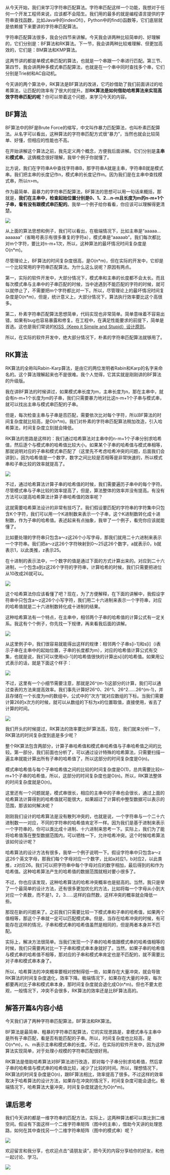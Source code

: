 从今天开始，我们来学习字符串匹配算法。字符串匹配这样一个功能，我想对于任何一个开发工程师来说，应该都不会陌生。我们用的最多的就是编程语言提供的字符串查找函数，比如Java中的indexOf()，Python中的find()函数等，它们底层就是依赖接下来要讲的字符串匹配算法。

字符串匹配算法很多，我会分四节来讲解。今天我会讲两种比较简单的、好理解的，它们分别是：BF算法和RK算法。下一节，我会讲两种比较难理解、但更加高效的，它们是：BM算法和KMP算法。

这两节讲的都是单模式串匹配的算法，也就是一个串跟一个串进行匹配。第三节、第四节，我会讲两种多模式串匹配算法，也就是在一个串中同时查找多个串，它们分别是Trie树和AC自动机。

今天讲的两个算法中，RK算法是BF算法的改进，它巧妙借助了我们前面讲过的哈希算法，让匹配的效率有了很大的提升。那**RK算法是如何借助哈希算法来实现高效字符串匹配的呢**？你可以带着这个问题，来学习今天的内容。

BF算法
----

BF算法中的BF是Brute Force的缩写，中文叫作暴力匹配算法，也叫朴素匹配算法。从名字可以看出，这种算法的字符串匹配方式很“暴力”，当然也就会比较简单、好懂，但相应的性能也不高。

在开始讲解这个算法之前，我先定义两个概念，方便我后面讲解。它们分别是**主串**和**模式串**。这俩概念很好理解，我举个例子你就懂了。

比方说，我们在字符串A中查找字符串B，那字符串A就是主串，字符串B就是模式串。我们把主串的长度记作n，模式串的长度记作m。因为我们是在主串中查找模式串，所以n>m。

作为最简单、最暴力的字符串匹配算法，BF算法的思想可以用一句话来概括，那就是，**我们在主串中，检查起始位置分别是0、1、2…n-m且长度为m的n-m+1个子串，看有没有跟模式串匹配的**。我举一个例子给你看看，你应该可以理解得更清楚。

![](https://static001.geekbang.org/resource/image/f3/a2/f36fed972a5bdc75331d59c36eb15aa2.jpg)

从上面的算法思想和例子，我们可以看出，在极端情况下，比如主串是“aaaaa…aaaaaa”（省略号表示有很多重复的字符a），模式串是“aaaaab”。我们每次都比对m个字符，要比对n-m+1次，所以，这种算法的最坏情况时间复杂度是O(n\*m)。

尽管理论上，BF算法的时间复杂度很高，是O(n\*m)，但在实际的开发中，它却是一个比较常用的字符串匹配算法。为什么这么说呢？原因有两点。

第一，实际的软件开发中，大部分情况下，模式串和主串的长度都不会太长。而且每次模式串与主串中的子串匹配的时候，当中途遇到不能匹配的字符的时候，就可以就停止了，不需要把m个字符都比对一下。所以，尽管理论上的最坏情况时间复杂度是O(n\*m)，但是，统计意义上，大部分情况下，算法执行效率要比这个高很多。

第二，朴素字符串匹配算法思想简单，代码实现也非常简单。简单意味着不容易出错，如果有bug也容易暴露和修复。在工程中，在满足性能要求的前提下，简单是首选。这也是我们常说的[KISS（Keep it Simple and Stupid）设计原则](https://zh.wikipedia.org/wiki/KISS%E5%8E%9F%E5%88%99)。

所以，在实际的软件开发中，绝大部分情况下，朴素的字符串匹配算法就够用了。

RK算法
----

RK算法的全称叫Rabin-Karp算法，是由它的两位发明者Rabin和Karp的名字来命名的。这个算法理解起来也不是很难。我个人觉得，它其实就是刚刚讲的BF算法的升级版。

我在讲BF算法的时候讲过，如果模式串长度为m，主串长度为n，那在主串中，就会有n-m+1个长度为m的子串，我们只需要暴力地对比这n-m+1个子串与模式串，就可以找出主串与模式串匹配的子串。

但是，每次检查主串与子串是否匹配，需要依次比对每个字符，所以BF算法的时间复杂度就比较高，是O(n\*m)。我们对朴素的字符串匹配算法稍加改造，引入哈希算法，时间复杂度立刻就会降低。

RK算法的思路是这样的：我们通过哈希算法对主串中的n-m+1个子串分别求哈希值，然后逐个与模式串的哈希值比较大小。如果某个子串的哈希值与模式串相等，那就说明对应的子串和模式串匹配了（这里先不考虑哈希冲突的问题，后面我们会讲到）。因为哈希值是一个数字，数字之间比较是否相等是非常快速的，所以模式串和子串比较的效率就提高了。

![](https://static001.geekbang.org/resource/image/01/ee/015c85a9c2a4adc11236f9a40c6d57ee.jpg)

不过，通过哈希算法计算子串的哈希值的时候，我们需要遍历子串中的每个字符。尽管模式串与子串比较的效率提高了，但是，算法整体的效率并没有提高。有没有方法可以提高哈希算法计算子串哈希值的效率呢？

这就需要哈希算法设计的非常有技巧了。我们假设要匹配的字符串的字符集中只包含K个字符，我们可以用一个K进制数来表示一个子串，这个K进制数转化成十进制数，作为子串的哈希值。表述起来有点抽象，我举了一个例子，看完你应该就能懂了。

比如要处理的字符串只包含a～z这26个小写字母，那我们就用二十六进制来表示一个字符串。我们把a～z这26个字符映射到0～25这26个数字，a就表示0，b就表示1，以此类推，z表示25。

在十进制的表示法中，一个数字的值是通过下面的方式计算出来的。对应到二十六进制，一个包含a到z这26个字符的字符串，计算哈希的时候，我们只需要把进位从10改成26就可以。

![](https://static001.geekbang.org/resource/image/d5/04/d5c1cb11d9fc97d0b28513ba7495ab04.jpg)

这个哈希算法你应该看懂了吧？现在，为了方便解释，在下面的讲解中，我假设字符串中只包含a～z这26个小写字符，我们用二十六进制来表示一个字符串，对应的哈希值就是二十六进制数转化成十进制的结果。

这种哈希算法有一个特点，在主串中，相邻两个子串的哈希值的计算公式有一定关系。我这有个个例子，你先找一下规律，再来看我后面的讲解。

![](https://static001.geekbang.org/resource/image/f9/f5/f99c16f2f899d19935567102c59661f5.jpg)

从这里例子中，我们很容易就能得出这样的规律：相邻两个子串s\[i-1\]和s\[i\]（i表示子串在主串中的起始位置，子串的长度都为m），对应的哈希值计算公式有交集，也就是说，我们可以使用s\[i-1\]的哈希值很快的计算出s\[i\]的哈希值。如果用公式表示的话，就是下面这个样子：

![](https://static001.geekbang.org/resource/image/f2/ee/f298f1e5c93b205345b9cd6d9c53fbee.jpg)

不过，这里有一个小细节需要注意，那就是26^(m-1)这部分的计算，我们可以通过查表的方法来提高效率。我们事先计算好26^0、26^1、26^2……26^(m-1)，并且存储在一个长度为m的数组中，公式中的“次方”就对应数组的下标。当我们需要计算26的x次方的时候，就可以从数组的下标为x的位置取值，直接使用，省去了计算的时间。

![](https://static001.geekbang.org/resource/image/22/2f/224b899c6e82ec54594e2683acc4552f.jpg)

我们开头的时候提过，RK算法的效率要比BF算法高，现在，我们就来分析一下，RK算法的时间复杂度到底是多少呢？

整个RK算法包含两部分，计算子串哈希值和模式串哈希值与子串哈希值之间的比较。第一部分，我们前面也分析了，可以通过设计特殊的哈希算法，只需要扫描一遍主串就能计算出所有子串的哈希值了，所以这部分的时间复杂度是O(n)。

模式串哈希值与每个子串哈希值之间的比较的时间复杂度是O(1)，总共需要比较n-m+1个子串的哈希值，所以，这部分的时间复杂度也是O(n)。所以，RK算法整体的时间复杂度就是O(n)。

这里还有一个问题就是，模式串很长，相应的主串中的子串也会很长，通过上面的哈希算法计算得到的哈希值就可能很大，如果超过了计算机中整型数据可以表示的范围，那该如何解决呢？

刚刚我们设计的哈希算法是没有散列冲突的，也就是说，一个字符串与一个二十六进制数一一对应，不同的字符串的哈希值肯定不一样。因为我们是基于进制来表示一个字符串的，你可以类比成十进制、十六进制来思考一下。实际上，我们为了能将哈希值落在整型数据范围内，可以牺牲一下，允许哈希冲突。这个时候哈希算法该如何设计呢？

哈希算法的设计方法有很多，我举一个例子说明一下。假设字符串中只包含a～z这26个英文字母，那我们每个字母对应一个数字，比如a对应1，b对应2，以此类推，z对应26。我们可以把字符串中每个字母对应的数字相加，最后得到的和作为哈希值。这种哈希算法产生的哈希值的数据范围就相对要小很多了。

不过，你也应该发现，这种哈希算法的哈希冲突概率也是挺高的。当然，我只是举了一个最简单的设计方法，还有很多更加优化的方法，比如将每一个字母从小到大对应一个素数，而不是1，2，3……这样的自然数，这样冲突的概率就会降低一些。

那现在新的问题来了。之前我们只需要比较一下模式串和子串的哈希值，如果两个值相等，那这个子串就一定可以匹配模式串。但是，当存在哈希冲突的时候，有可能存在这样的情况，子串和模式串的哈希值虽然是相同的，但是两者本身并不匹配。

实际上，解决方法很简单。当我们发现一个子串的哈希值跟模式串的哈希值相等的时候，我们只需要再对比一下子串和模式串本身就好了。当然，如果子串的哈希值与模式串的哈希值不相等，那对应的子串和模式串肯定也是不匹配的，就不需要比对子串和模式串本身了。

所以，哈希算法的冲突概率要相对控制得低一些，如果存在大量冲突，就会导致RK算法的时间复杂度退化，效率下降。极端情况下，如果存在大量的冲突，每次都要再对比子串和模式串本身，那时间复杂度就会退化成O(n\*m)。但也不要太悲观，一般情况下，冲突不会很多，RK算法的效率还是比BF算法高的。

解答开篇&内容小结
---------

今天我们讲了两种字符串匹配算法，BF算法和RK算法。

BF算法是最简单、粗暴的字符串匹配算法，它的实现思路是，拿模式串与主串中是所有子串匹配，看是否有能匹配的子串。所以，时间复杂度也比较高，是O(n\*m)，n、m表示主串和模式串的长度。不过，在实际的软件开发中，因为这种算法实现简单，对于处理小规模的字符串匹配很好用。

RK算法是借助哈希算法对BF算法进行改造，即对每个子串分别求哈希值，然后拿子串的哈希值与模式串的哈希值比较，减少了比较的时间。所以，理想情况下，RK算法的时间复杂度是O(n)，跟BF算法相比，效率提高了很多。不过这样的效率取决于哈希算法的设计方法，如果存在冲突的情况下，时间复杂度可能会退化。极端情况下，哈希算法大量冲突，时间复杂度就退化为O(n\*m)。

课后思考
----

我们今天讲的都是一维字符串的匹配方法，实际上，这两种算法都可以类比到二维空间。假设有下面这样一个二维字符串矩阵（图中的主串），借助今天讲的处理思路，如何在其中查找另一个二维字符串矩阵（图中的模式串）呢？

![](https://static001.geekbang.org/resource/image/00/c9/00c353326466a8ce4e790e36924704c9.jpg)

欢迎留言和我分享，也欢迎点击“请朋友读”，把今天的内容分享给你的好友，和他一起讨论、学习。

![](https://static001.geekbang.org/resource/image/8e/d3/8e603e3d795fc0ab2698f6f5eabf14d3.jpg)